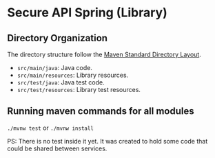 # Secure API Spring (Library)

## Directory Organization

The directory structure follow the [Maven Standard Directory Layout](https://maven.apache.org/guides/introduction/introduction-to-the-standard-directory-layout.html).
- `src/main/java`: Java code.
- `src/main/resources`: Library resources.
- `src/test/java`: Java test code.
- `src/test/resources`: Library test resources.

## Running maven commands for all modules

`./mvnw test` or `./mvnw install`

PS: There is no test inside it yet. It was created to hold some code that could be shared between services.
